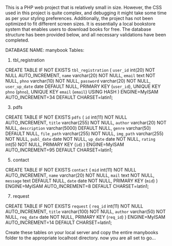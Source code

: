 This is a PHP web project that is relatively small in size. However, the CSS used in this project is quite complex, and debugging it might take some time as per your styling preferences. Additionally, the project has not been optimized to fit different screen sizes. 
It is essentially a local bookstore system that enables users to download books for free. The database structure has been provided below, and all necessary validations have been completed.

DATABASE NAME: manybook
Tables:
1. tbl_registration

  CREATE TABLE IF NOT EXISTS `tbl_registration` (
  `user_id` int(20) NOT NULL AUTO_INCREMENT,
  `name` varchar(20) NOT NULL,
  `email` text NOT NULL,
  `phno` varchar(10) NOT NULL,
  `password` varchar(20) NOT NULL,
  `user_up_date` date DEFAULT NULL,
  PRIMARY KEY (`user_id`),
  UNIQUE KEY `phno` (`phno`),
  UNIQUE KEY `email` (`email`) USING HASH
) ENGINE=MyISAM AUTO_INCREMENT=34 DEFAULT CHARSET=latin1;

3. pdfs

CREATE TABLE IF NOT EXISTS `pdfs` (
  `id` int(11) NOT NULL AUTO_INCREMENT,
  `title` varchar(255) NOT NULL,
  `author` varchar(20) NOT NULL,
  `description` varchar(5000) DEFAULT NULL,
  `genre` varchar(50) DEFAULT NULL,
  `file_path` varchar(255) NOT NULL,
  `img_path` varchar(255) NOT NULL,
  `publ_date` date NOT NULL,
  `up_date` date NOT NULL,
  `rating` int(5) NOT NULL,
  PRIMARY KEY (`id`)
) ENGINE=MyISAM AUTO_INCREMENT=95 DEFAULT CHARSET=latin1;

5. contact

  CREATE TABLE IF NOT EXISTS `contact` (
  `mid` int(11) NOT NULL AUTO_INCREMENT,
  `name` varchar(20) NOT NULL,
  `mail` text NOT NULL,
  `message` text DEFAULT NULL,
  `date` date NOT NULL,
  PRIMARY KEY (`mid`)
) ENGINE=MyISAM AUTO_INCREMENT=8 DEFAULT CHARSET=latin1;

7. request

CREATE TABLE IF NOT EXISTS `request` (
  `req_id` int(11) NOT NULL AUTO_INCREMENT,
  `title` varchar(100) NOT NULL,
  `author` varchar(50) NOT NULL,
  `req_date` date NOT NULL,
  PRIMARY KEY (`req_id`)
) ENGINE=MyISAM AUTO_INCREMENT=14 DEFAULT CHARSET=latin1;



Create these tables on your local server and copy the entire manybooks folder to the appropriate localhost directory. 
now you are all set to go...
